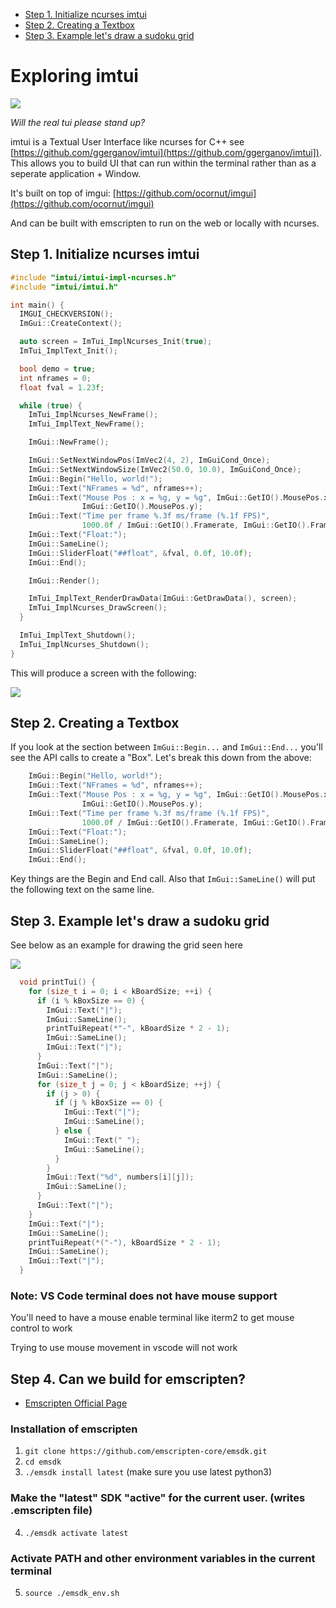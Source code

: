 <!-- vscode-markdown-toc -->
* [Step 1. Initialize ncurses imtui](#Step1.Initializencursesimtui)
* [Step 2. Creating a Textbox](#Step2.CreatingaTextbox)
* [Step 3. Example let's draw a sudoku grid](#Step3.Exampleletsdrawasudokugrid)

<!-- vscode-markdown-toc-config
	numbering=false
	autoSave=true
	/vscode-markdown-toc-config -->
<!-- /vscode-markdown-toc -->


# Exploring imtui 


<img src="https://i.imgur.com/NzkRioZ.png"/>

*Will the real tui please stand up?*

imtui is a Textual User Interface like ncurses for C++ see [https://github.com/ggerganov/imtui](https://github.com/ggerganov/imtui]). This allows you to build UI that can run within the terminal rather than as a seperate application + Window.

It's built on top of imgui: [https://github.com/ocornut/imgui](https://github.com/ocornut/imgui)

And can be built with emscripten to run on the web or locally with ncurses.


## <a name='Step1.Initializencursesimtui'></a>Step 1. Initialize ncurses imtui 

```c++
#include "imtui/imtui-impl-ncurses.h"
#include "imtui/imtui.h"

int main() {
  IMGUI_CHECKVERSION();
  ImGui::CreateContext();

  auto screen = ImTui_ImplNcurses_Init(true);
  ImTui_ImplText_Init();

  bool demo = true;
  int nframes = 0;
  float fval = 1.23f;

  while (true) {
    ImTui_ImplNcurses_NewFrame();
    ImTui_ImplText_NewFrame();

    ImGui::NewFrame();

    ImGui::SetNextWindowPos(ImVec2(4, 2), ImGuiCond_Once);
    ImGui::SetNextWindowSize(ImVec2(50.0, 10.0), ImGuiCond_Once);
    ImGui::Begin("Hello, world!");
    ImGui::Text("NFrames = %d", nframes++);
    ImGui::Text("Mouse Pos : x = %g, y = %g", ImGui::GetIO().MousePos.x,
                ImGui::GetIO().MousePos.y);
    ImGui::Text("Time per frame %.3f ms/frame (%.1f FPS)",
                1000.0f / ImGui::GetIO().Framerate, ImGui::GetIO().Framerate);
    ImGui::Text("Float:");
    ImGui::SameLine();
    ImGui::SliderFloat("##float", &fval, 0.0f, 10.0f);
    ImGui::End();

    ImGui::Render();

    ImTui_ImplText_RenderDrawData(ImGui::GetDrawData(), screen);
    ImTui_ImplNcurses_DrawScreen();
  }

  ImTui_ImplText_Shutdown();
  ImTui_ImplNcurses_Shutdown();
}
```

This will produce a screen with the following:

<img src="https://i.imgur.com/wqhLlrH.png"/>

## <a name='Step2.CreatingaTextbox'></a>Step 2. Creating a Textbox
If you look at the section between `ImGui::Begin...` and `ImGui::End...` you'll see the API calls to create a "Box". Let's break this down from the above:

```c++
    ImGui::Begin("Hello, world!");                                            // Title Shown
    ImGui::Text("NFrames = %d", nframes++);                                   // Draw text in a row of the textbox
    ImGui::Text("Mouse Pos : x = %g, y = %g", ImGui::GetIO().MousePos.x,
                ImGui::GetIO().MousePos.y);
    ImGui::Text("Time per frame %.3f ms/frame (%.1f FPS)",
                1000.0f / ImGui::GetIO().Framerate, ImGui::GetIO().Framerate);
    ImGui::Text("Float:");
    ImGui::SameLine();                                                        // Draw on the same line
    ImGui::SliderFloat("##float", &fval, 0.0f, 10.0f);
    ImGui::End();
```

Key things are the Begin and End call. Also that `ImGui::SameLine()` will put the following text on the same line.

## <a name='Step3.Exampleletsdrawasudokugrid'></a>Step 3. Example let's draw a sudoku grid

See below as an example for drawing the grid seen here

<img src="https://i.imgur.com/JOAk0U3.png"/>

```c++
  void printTui() {
    for (size_t i = 0; i < kBoardSize; ++i) {
      if (i % kBoxSize == 0) {
        ImGui::Text("|");
        ImGui::SameLine();
        printTuiRepeat(*"-", kBoardSize * 2 - 1);
        ImGui::SameLine();
        ImGui::Text("|");
      }
      ImGui::Text("|");
      ImGui::SameLine();
      for (size_t j = 0; j < kBoardSize; ++j) {
        if (j > 0) {
          if (j % kBoxSize == 0) {
            ImGui::Text("|");
            ImGui::SameLine();
          } else {
            ImGui::Text(" ");
            ImGui::SameLine();
          }
        }
        ImGui::Text("%d", numbers[i][j]);
        ImGui::SameLine();
      }
      ImGui::Text("|");
    }
    ImGui::Text("|");
    ImGui::SameLine();
    printTuiRepeat(*("-"), kBoardSize * 2 - 1);
    ImGui::SameLine();
    ImGui::Text("|");
  }
```

### Note: VS Code terminal does not have mouse support
You'll need to have a mouse enable terminal like iterm2 to get mouse control to work

Trying to use mouse movement in vscode will not work


## Step 4. Can we build for emscripten? 
- [Emscripten Official Page](https://emscripten.org/)

### Installation of emscripten
1. `git clone https://github.com/emscripten-core/emsdk.git`
2. `cd emsdk`
3. `./emsdk install latest` (make sure you use latest python3)

### Make the "latest" SDK "active" for the current user. (writes .emscripten file)
4. `./emsdk activate latest`

### Activate PATH and other environment variables in the current terminal
5. `source ./emsdk_env.sh`
